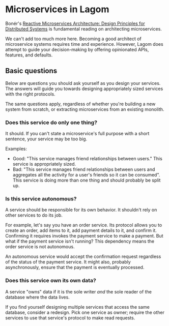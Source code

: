 # Microservices in Lagom

Bonér's [Reactive Microservices Architecture: Design Principles for Distributed Systems](http://www.oreilly.com/programming/free/reactive-microservices-architecture.html) is fundamental reading on architecting microservices.

We can't add too much more here. Becoming a good architect of microservice systems requires time and experience. However, Lagom does attempt to guide your decision-making by offering opinionated APIs, features, and defaults.

## Basic questions

Below are questions you should ask yourself as you design your services. The answers will guide you towards designing appropriately sized services with the right protocols.

The same questions apply, regardless of whether you're building a new system from scratch, or extracting microservices from an existing monolith.

### Does this service do only one thing?

It should. If you can't state a microservice's full purpose with a short sentence, your service may be too big.

Examples:

* Good: "This service manages friend relationships between users." This service is appropriately sized.
* Bad: "This service manages friend relationships between users and aggregates all the activity for a user's friends so it can be consumed". This service is doing more than one thing and should probably be split up.

### Is this service autonomous?

A service should be responsible for its own behavior. It shouldn't rely on other services to do its job.

For example, let's say you have an order service. Its protocol allows you to create an order, add items to it, add payment details to it, and confirm it. Confirming it requires invokes the payment service to make a payment. But what if the payment service isn't running? This dependency means the order service is not autonomous.

An autonomous service would accept the confirmation request regardless of the status of the payment service. It might also, probably asynchronously, ensure that the payment is eventually processed.

### Does this service own its own data?

A service "owns" data if it is the sole writer *and* the sole reader of the database where the data lives.

If you find yourself designing multiple services that access the same database, consider a redesign. Pick one service as owner; require the other services to use that service's protocol to make read requests.
